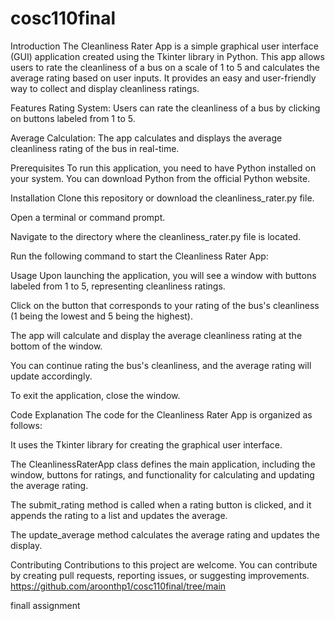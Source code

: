 # cosc110final

Introduction
The Cleanliness Rater App is a simple graphical user interface (GUI) application created using the Tkinter library in Python. This app allows users to rate the cleanliness of a bus on a scale of 1 to 5 and calculates the average rating based on user inputs. It provides an easy and user-friendly way to collect and display cleanliness ratings.

Features
Rating System: Users can rate the cleanliness of a bus by clicking on buttons labeled from 1 to 5.

Average Calculation: The app calculates and displays the average cleanliness rating of the bus in real-time.

Prerequisites
To run this application, you need to have Python installed on your system. You can download Python from the official Python website.

Installation
Clone this repository or download the cleanliness_rater.py file.

Open a terminal or command prompt.

Navigate to the directory where the cleanliness_rater.py file is located.

Run the following command to start the Cleanliness Rater App:


Usage
Upon launching the application, you will see a window with buttons labeled from 1 to 5, representing cleanliness ratings.

Click on the button that corresponds to your rating of the bus's cleanliness (1 being the lowest and 5 being the highest).

The app will calculate and display the average cleanliness rating at the bottom of the window.

You can continue rating the bus's cleanliness, and the average rating will update accordingly.

To exit the application, close the window.

Code Explanation
The code for the Cleanliness Rater App is organized as follows:

It uses the Tkinter library for creating the graphical user interface.

The CleanlinessRaterApp class defines the main application, including the window, buttons for ratings, and functionality for calculating and updating the average rating.

The submit_rating method is called when a rating button is clicked, and it appends the rating to a list and updates the average.

The update_average method calculates the average rating and updates the display.

Contributing
Contributions to this project are welcome. You can contribute by creating pull requests, reporting issues, or suggesting improvements.
https://github.com/aroonthp1/cosc110final/tree/main

finall assignment
